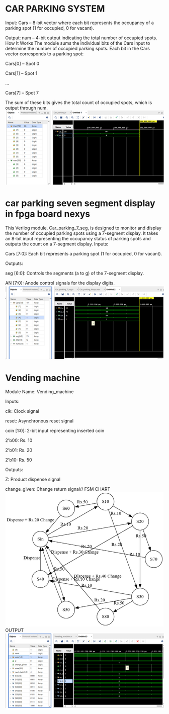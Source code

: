 # CAR PARKING SYSTEM
Input: Cars – 8-bit vector where each bit represents the occupancy of a parking spot (1 for occupied, 0 for vacant).​

Output: num – 4-bit output indicating the total number of occupied spots.
How It Works
The module sums the individual bits of the Cars input to determine the number of occupied parking spots. Each bit in the Cars vector corresponds to a parking spot:​

Cars[0] – Spot 0​

Cars[1] – Spot 1​

...​

Cars[7] – Spot 7​

The sum of these bits gives the total count of occupied spots, which is output through num.
![OUTPUT IN XILINX VIVADO](https://github.com/HAFSAYUSUF/verilog_projects/blob/main/Screenshot%202025-04-11%20072841.png?raw=true)
# car parking seven segment display in fpga board nexys
This Verilog module, Car_parking_7_seg, is designed to monitor and display the number of occupied parking spots using a 7-segment display. It takes an 8-bit input representing the occupancy status of parking spots and outputs the count on a 7-segment display.
Inputs:

Cars [7:0]: Each bit represents a parking spot (1 for occupied, 0 for vacant).​

Outputs:

seg [6:0]: Controls the segments (a to g) of the 7-segment display.​

AN [7:0]: Anode control signals for the display digits.
![OUTPUT](https://github.com/HAFSAYUSUF/verilog_projects/blob/main/Screenshot%202025-04-11%20075127.png?raw=true)
# Vending machine
Module Name: Vending_machine​

Inputs:

clk: Clock signal​

reset: Asynchronous reset signal​

coin [1:0]: 2-bit input representing inserted coin​

2'b00: Rs. 10

2'b01: Rs. 20

2'b10: Rs. 50

Outputs:

Z: Product dispense signal​

change_given: Change return signal​//
FSM CHART
![FSM_CHAART](https://github.com/HAFSAYUSUF/verilog_projects/blob/main/graphviz%20(1).png?raw=true)
OUTPUT
![FSM_CHAART](https://github.com/HAFSAYUSUF/verilog_projects/blob/main/Screenshot%202025-04-11%20085507.png?raw=true)


